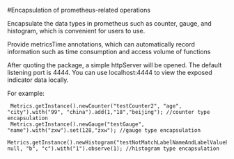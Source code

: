 #Encapsulation of prometheus-related operations

Encapsulate the data types in prometheus such as counter, gauge, and histogram, which is convenient for users to use.

Provide metricsTime annotations, which can automatically record information such as time consumption and access volume of functions

After quoting the package, a simple httpServer will be opened. The default listening port is 4444. You can use localhost:4444 to view the exposed indicator data locally.

For example:

     Metrics.getInstance().newCounter("testCounter2", "age", "city").with("99", "china").add(1,"18","beijing"); //counter type encapsulation
     Metrics.getInstance().newGauge("testGauge", "name").with("zxw").set(128,"zxw"); //gauge type encapsulation
     Metrics.getInstance().newHistogram("testNotMatchLabelNameAndLabelValueExceptionHistogram", null, "b", "c").with("1").observe(1); //histogram type encapsulation